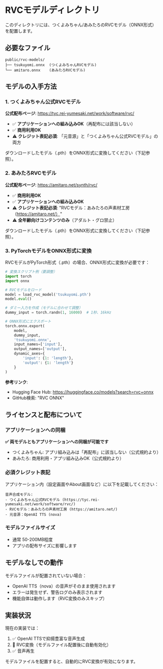 # RVCモデルディレクトリ

このディレクトリには、つくよみちゃん/あみたろのRVCモデル（ONNX形式）を配置します。

## 必要なファイル

```
public/rvc-models/
├── tsukuyomi.onnx  (つくよみちゃんRVCモデル)
└── amitaro.onnx    (あみたろRVCモデル)
```

## モデルの入手方法

### 1. つくよみちゃん公式RVCモデル

**公式配布ページ**: https://tyc.rei-yumesaki.net/work/software/rvc/

- ✅ **アプリケーションへの組み込みOK**（再配布には該当しない）
- ✅ **商用利用OK**
- ⚠️ **クレジット表記必須**: 「元音源」と「つくよみちゃん公式RVCモデル」の両方

ダウンロードしたモデル（.pth）をONNX形式に変換してください（下記参照）。

### 2. あみたろRVCモデル

**公式配布ページ**: https://amitaro.net/synth/rvc/

- ✅ **商用利用OK**
- ✅ **アプリケーションへの組み込みOK**
- ⚠️ **クレジット表記必須**: "RVCモデル：あみたろの声素材工房（https://amitaro.net/）"
- ⚠️ **全年齢向けコンテンツのみ**（アダルト・グロ禁止）

ダウンロードしたモデル（.pth）をONNX形式に変換してください（下記参照）。

### 3. PyTorchモデルをONNX形式に変換

RVCモデルがPyTorch形式（.pth）の場合、ONNX形式に変換が必要です：

```python
# 変換スクリプト例（要調整）
import torch
import onnx

# RVCモデルをロード
model = load_rvc_model('tsukuyomi.pth')
model.eval()

# ダミー入力を作成（モデルに合わせて調整）
dummy_input = torch.randn(1, 16000)  # 1秒、16kHz

# ONNX形式にエクスポート
torch.onnx.export(
    model,
    dummy_input,
    'tsukuyomi.onnx',
    input_names=['input'],
    output_names=['output'],
    dynamic_axes={
        'input': {1: 'length'},
        'output': {1: 'length'}
    }
)
```

**参考リンク**:
- Hugging Face Hub: https://huggingface.co/models?search=rvc+onnx
- GitHub検索: "RVC ONNX"

## ライセンスと配布について

### アプリケーションへの同梱

**✅ 両モデルともアプリケーションへの同梱が可能です**

- つくよみちゃん: アプリ組み込みは「再配布」に該当しない（公式規約より）
- あみたろ: 商用利用・アプリ組み込みOK（公式規約より）

### 必須クレジット表記

アプリケーション内（設定画面やAbout画面など）に以下を記載してください：

```
音声合成モデル:
- つくよみちゃん公式RVCモデル (https://tyc.rei-yumesaki.net/work/software/rvc/)
- RVCモデル：あみたろの声素材工房 (https://amitaro.net/)
- 元音源：OpenAI TTS (nova)
```

### モデルファイルサイズ
- 通常 50-200MB程度
- アプリの配布サイズに影響します

## モデルなしでの動作

モデルファイルが配置されていない場合：
- OpenAI TTS（nova）の音声がそのまま使用されます
- エラーは発生せず、警告ログのみ表示されます
- 機能自体は動作します（RVC変換のみスキップ）

## 実装状況

現在の実装では：
1. ✅ OpenAI TTSで抑揚豊富な音声生成
2. 🔄 RVC変換（モデルファイル配置後に自動有効化）
3. ✅ 音声再生

モデルファイルを配置すると、自動的にRVC変換が有効になります。
